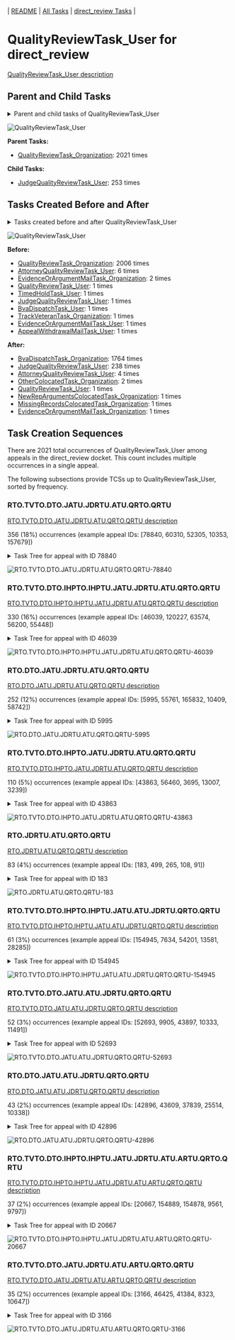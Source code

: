 <!-- DO NOT EDIT THIS FILE.  This file is autogenerated. -->
| [README](../README.md) | [All Tasks](../alltasks.md) | [direct_review Tasks](tasklist.md) |

# QualityReviewTask_User for direct_review

[QualityReviewTask_User description](../descr/QualityReviewTask_User.md)

## Parent and Child Tasks

<details><summary markdown='span'>Parent and child tasks of QualityReviewTask_User
</summary>

```
digraph G {
rankdir=LR;
node [shape=box]
"QualityReviewTask_User" -> "JudgeQualityReviewTask_User" [label=253]
"QualityReviewTask_Organization" -> "QualityReviewTask_User" [label=2021]
}
```
</details>

![QualityReviewTask_User](dot/QualityReviewTask_User-parentchild.dot.png)

**Parent Tasks:**

   * [QualityReviewTask_Organization](QualityReviewTask_Organization.md): 2021 times

**Child Tasks:**

   * [JudgeQualityReviewTask_User](JudgeQualityReviewTask_User.md): 253 times

## Tasks Created Before and After

<details><summary markdown='span'>Tasks created before and after QualityReviewTask_User</summary>

```
digraph G {
rankdir=LR;

"QualityReviewTask_User" -> "BvaDispatchTask_Organization" [label=1764]
"QualityReviewTask_User" -> "JudgeQualityReviewTask_User" [label=238]
"QualityReviewTask_User" -> "AttorneyQualityReviewTask_User" [label=4]
"QualityReviewTask_User" -> "OtherColocatedTask_Organization" [label=2]
"QualityReviewTask_User" -> "QualityReviewTask_User" [label=1]
"QualityReviewTask_User" -> "NewRepArgumentsColocatedTask_Organization" [label=1]
"QualityReviewTask_User" -> "MissingRecordsColocatedTask_Organization" [label=1]
"QualityReviewTask_User" -> "EvidenceOrArgumentMailTask_Organization" [label=1]
"QualityReviewTask_Organization" -> "QualityReviewTask_User" [label=2006]
"AttorneyQualityReviewTask_User" -> "QualityReviewTask_User" [label=6]
"EvidenceOrArgumentMailTask_Organization" -> "QualityReviewTask_User" [label=2]
"TrackVeteranTask_Organization" -> "QualityReviewTask_User" [label=1]
"TimedHoldTask_User" -> "QualityReviewTask_User" [label=1]
"QualityReviewTask_User" -> "QualityReviewTask_User" [label=1]
"JudgeQualityReviewTask_User" -> "QualityReviewTask_User" [label=1]
"EvidenceOrArgumentMailTask_User" -> "QualityReviewTask_User" [label=1]
"BvaDispatchTask_User" -> "QualityReviewTask_User" [label=1]
"AppealWithdrawalMailTask_User" -> "QualityReviewTask_User" [label=1]
}
```
</details>

![QualityReviewTask_User](dot/QualityReviewTask_User.dot.png)

**Before:**

   * [QualityReviewTask_Organization](QualityReviewTask_Organization.md): 2006 times
   * [AttorneyQualityReviewTask_User](AttorneyQualityReviewTask_User.md): 6 times
   * [EvidenceOrArgumentMailTask_Organization](EvidenceOrArgumentMailTask_Organization.md): 2 times
   * [QualityReviewTask_User](QualityReviewTask_User.md): 1 times
   * [TimedHoldTask_User](TimedHoldTask_User.md): 1 times
   * [JudgeQualityReviewTask_User](JudgeQualityReviewTask_User.md): 1 times
   * [BvaDispatchTask_User](BvaDispatchTask_User.md): 1 times
   * [TrackVeteranTask_Organization](TrackVeteranTask_Organization.md): 1 times
   * [EvidenceOrArgumentMailTask_User](EvidenceOrArgumentMailTask_User.md): 1 times
   * [AppealWithdrawalMailTask_User](AppealWithdrawalMailTask_User.md): 1 times

**After:**

   * [BvaDispatchTask_Organization](BvaDispatchTask_Organization.md): 1764 times
   * [JudgeQualityReviewTask_User](JudgeQualityReviewTask_User.md): 238 times
   * [AttorneyQualityReviewTask_User](AttorneyQualityReviewTask_User.md): 4 times
   * [OtherColocatedTask_Organization](OtherColocatedTask_Organization.md): 2 times
   * [QualityReviewTask_User](QualityReviewTask_User.md): 1 times
   * [NewRepArgumentsColocatedTask_Organization](NewRepArgumentsColocatedTask_Organization.md): 1 times
   * [MissingRecordsColocatedTask_Organization](MissingRecordsColocatedTask_Organization.md): 1 times
   * [EvidenceOrArgumentMailTask_Organization](EvidenceOrArgumentMailTask_Organization.md): 1 times

## Task Creation Sequences

There are 2021 total occurrences of QualityReviewTask_User among appeals in the direct_review docket.  This count includes multiple occurrences in a single appeal.

The following subsections provide TCSs up to QualityReviewTask_User, sorted by frequency.

### RTO.TVTO.DTO.JATU.JDRTU.ATU.QRTO.QRTU

[RTO.TVTO.DTO.JATU.JDRTU.ATU.QRTO.QRTU description](../descr/RTO.TVTO.DTO.JATU.JDRTU.ATU.QRTO.QRTU.md)

356 (18%) occurrences (example appeal IDs: [78840, 60310, 52305, 10353, 157679])

<details><summary markdown='span'>Task Tree for appeal with ID 78840</summary>

```
@startuml
skinparam {
  ObjectBorderColor #555
  ObjectBorderThickness 0
  ObjectFontStyle bold
  ObjectFontSize 14
  ObjectAttributeFontColor #333
  ObjectAttributeFontSize 12
}
  object 0.RootTask #8dd3c7 {
Organization
}
  object 1.TrackVeteranTask #bebada {
Organization
}
  object 2.DistributionTask #ffffb3 {
Organization
}
  object 3.JudgeAssignTask #ccebc5 {
User
}
  object 4.JudgeDecisionReviewTask #d9d9d9 {
User
}
  object 5.AttorneyTask #bc80bd {
User
}
  object 6.QualityReviewTask #fdb462 {
Organization
}
  object 7.QualityReviewTask #fdb462 {
User  <back:white>    </back>
}
  object 8.BvaDispatchTask #b3de69 {
Organization
}
  object 9.BvaDispatchTask #b3de69 {
User
}
0.RootTask -- 1.TrackVeteranTask
0.RootTask -- 2.DistributionTask
0.RootTask -- 3.JudgeAssignTask
0.RootTask -- 4.JudgeDecisionReviewTask
4.JudgeDecisionReviewTask -- 5.AttorneyTask
0.RootTask -- 6.QualityReviewTask
6.QualityReviewTask -- 7.QualityReviewTask
0.RootTask -- 8.BvaDispatchTask
8.BvaDispatchTask -- 9.BvaDispatchTask
@enduml
```
</details>

![RTO.TVTO.DTO.JATU.JDRTU.ATU.QRTO.QRTU-78840](uml/RTO.TVTO.DTO.JATU.JDRTU.ATU.QRTO.QRTU-78840.png)

### RTO.TVTO.DTO.IHPTO.IHPTU.JATU.JDRTU.ATU.QRTO.QRTU

[RTO.TVTO.DTO.IHPTO.IHPTU.JATU.JDRTU.ATU.QRTO.QRTU description](../descr/RTO.TVTO.DTO.IHPTO.IHPTU.JATU.JDRTU.ATU.QRTO.QRTU.md)

330 (16%) occurrences (example appeal IDs: [46039, 120227, 63574, 56200, 55448])

<details><summary markdown='span'>Task Tree for appeal with ID 46039</summary>

```
@startuml
skinparam {
  ObjectBorderColor #555
  ObjectBorderThickness 0
  ObjectFontStyle bold
  ObjectFontSize 14
  ObjectAttributeFontColor #333
  ObjectAttributeFontSize 12
}
  object 0.RootTask #8dd3c7 {
Organization
}
  object 1.TrackVeteranTask #bebada {
Organization
}
  object 2.DistributionTask #ffffb3 {
Organization
}
  object 3.InformalHearingPresentationTask #fdb462 {
Organization
}
  object 4.InformalHearingPresentationTask #fdb462 {
User
}
  object 5.InformalHearingPresentationTask #fdb462 {
User
}
  object 6.JudgeAssignTask #ccebc5 {
User
}
  object 7.JudgeDecisionReviewTask #d9d9d9 {
User
}
  object 8.AttorneyTask #bc80bd {
User
}
  object 9.QualityReviewTask #fdb462 {
Organization
}
  object 10.QualityReviewTask #fdb462 {
User  <back:white>    </back>
}
  object 11.BvaDispatchTask #b3de69 {
Organization
}
  object 12.BvaDispatchTask #b3de69 {
User
}
0.RootTask -- 1.TrackVeteranTask
0.RootTask -- 2.DistributionTask
2.DistributionTask -- 3.InformalHearingPresentationTask
3.InformalHearingPresentationTask -- 4.InformalHearingPresentationTask
3.InformalHearingPresentationTask -- 5.InformalHearingPresentationTask
0.RootTask -- 6.JudgeAssignTask
0.RootTask -- 7.JudgeDecisionReviewTask
7.JudgeDecisionReviewTask -- 8.AttorneyTask
0.RootTask -- 9.QualityReviewTask
9.QualityReviewTask -- 10.QualityReviewTask
0.RootTask -- 11.BvaDispatchTask
11.BvaDispatchTask -- 12.BvaDispatchTask
@enduml
```
</details>

![RTO.TVTO.DTO.IHPTO.IHPTU.JATU.JDRTU.ATU.QRTO.QRTU-46039](uml/RTO.TVTO.DTO.IHPTO.IHPTU.JATU.JDRTU.ATU.QRTO.QRTU-46039.png)

### RTO.DTO.JATU.JDRTU.ATU.QRTO.QRTU

[RTO.DTO.JATU.JDRTU.ATU.QRTO.QRTU description](../descr/RTO.DTO.JATU.JDRTU.ATU.QRTO.QRTU.md)

252 (12%) occurrences (example appeal IDs: [5995, 55761, 165832, 10409, 58742])

<details><summary markdown='span'>Task Tree for appeal with ID 5995</summary>

```
@startuml
skinparam {
  ObjectBorderColor #555
  ObjectBorderThickness 0
  ObjectFontStyle bold
  ObjectFontSize 14
  ObjectAttributeFontColor #333
  ObjectAttributeFontSize 12
}
  object 0.RootTask #8dd3c7 {
Organization
}
  object 1.DistributionTask #ffffb3 {
Organization
}
  object 2.JudgeAssignTask #ccebc5 {
User
}
  object 3.JudgeDecisionReviewTask #d9d9d9 {
User
}
  object 4.AttorneyTask #bc80bd {
User
}
  object 5.QualityReviewTask #fdb462 {
Organization
}
  object 6.QualityReviewTask #fdb462 {
User  <back:white>    </back>
}
  object 7.BvaDispatchTask #b3de69 {
Organization
}
  object 8.BvaDispatchTask #b3de69 {
User
}
0.RootTask -- 1.DistributionTask
0.RootTask -- 2.JudgeAssignTask
0.RootTask -- 3.JudgeDecisionReviewTask
3.JudgeDecisionReviewTask -- 4.AttorneyTask
0.RootTask -- 5.QualityReviewTask
5.QualityReviewTask -- 6.QualityReviewTask
0.RootTask -- 7.BvaDispatchTask
7.BvaDispatchTask -- 8.BvaDispatchTask
@enduml
```
</details>

![RTO.DTO.JATU.JDRTU.ATU.QRTO.QRTU-5995](uml/RTO.DTO.JATU.JDRTU.ATU.QRTO.QRTU-5995.png)

### RTO.TVTO.DTO.IHPTO.JATU.JDRTU.ATU.QRTO.QRTU

[RTO.TVTO.DTO.IHPTO.JATU.JDRTU.ATU.QRTO.QRTU description](../descr/RTO.TVTO.DTO.IHPTO.JATU.JDRTU.ATU.QRTO.QRTU.md)

110 (5%) occurrences (example appeal IDs: [43863, 56460, 3695, 13007, 3239])

<details><summary markdown='span'>Task Tree for appeal with ID 43863</summary>

```
@startuml
skinparam {
  ObjectBorderColor #555
  ObjectBorderThickness 0
  ObjectFontStyle bold
  ObjectFontSize 14
  ObjectAttributeFontColor #333
  ObjectAttributeFontSize 12
}
  object 0.RootTask #8dd3c7 {
Organization
}
  object 1.TrackVeteranTask #bebada {
Organization
}
  object 2.DistributionTask #ffffb3 {
Organization
}
  object 3.InformalHearingPresentationTask #fdb462 {
Organization
}
  object 4.JudgeAssignTask #ccebc5 {
User
}
  object 5.JudgeDecisionReviewTask #d9d9d9 {
User
}
  object 6.AttorneyTask #bc80bd {
User
}
  object 7.QualityReviewTask #fdb462 {
Organization
}
  object 8.QualityReviewTask #fdb462 {
User  <back:white>    </back>
}
  object 9.BvaDispatchTask #b3de69 {
Organization
}
  object 10.BvaDispatchTask #b3de69 {
User
}
0.RootTask -- 1.TrackVeteranTask
0.RootTask -- 2.DistributionTask
2.DistributionTask -- 3.InformalHearingPresentationTask
0.RootTask -- 4.JudgeAssignTask
0.RootTask -- 5.JudgeDecisionReviewTask
5.JudgeDecisionReviewTask -- 6.AttorneyTask
0.RootTask -- 7.QualityReviewTask
7.QualityReviewTask -- 8.QualityReviewTask
0.RootTask -- 9.BvaDispatchTask
9.BvaDispatchTask -- 10.BvaDispatchTask
@enduml
```
</details>

![RTO.TVTO.DTO.IHPTO.JATU.JDRTU.ATU.QRTO.QRTU-43863](uml/RTO.TVTO.DTO.IHPTO.JATU.JDRTU.ATU.QRTO.QRTU-43863.png)

### RTO.JDRTU.ATU.QRTO.QRTU

[RTO.JDRTU.ATU.QRTO.QRTU description](../descr/RTO.JDRTU.ATU.QRTO.QRTU.md)

83 (4%) occurrences (example appeal IDs: [183, 499, 265, 108, 91])

<details><summary markdown='span'>Task Tree for appeal with ID 183</summary>

```
@startuml
skinparam {
  ObjectBorderColor #555
  ObjectBorderThickness 0
  ObjectFontStyle bold
  ObjectFontSize 14
  ObjectAttributeFontColor #333
  ObjectAttributeFontSize 12
}
  object 0.RootTask #8dd3c7 {
Organization
}
  object 1.JudgeDecisionReviewTask #d9d9d9 {
User
}
  object 2.AttorneyTask #bc80bd {
User
}
  object 3.QualityReviewTask #fdb462 {
Organization
}
  object 4.QualityReviewTask #fdb462 {
User  <back:white>    </back>
}
  object 5.BvaDispatchTask #b3de69 {
Organization
}
  object 6.BvaDispatchTask #b3de69 {
User
}
0.RootTask -- 1.JudgeDecisionReviewTask
1.JudgeDecisionReviewTask -- 2.AttorneyTask
0.RootTask -- 3.QualityReviewTask
3.QualityReviewTask -- 4.QualityReviewTask
0.RootTask -- 5.BvaDispatchTask
5.BvaDispatchTask -- 6.BvaDispatchTask
@enduml
```
</details>

![RTO.JDRTU.ATU.QRTO.QRTU-183](uml/RTO.JDRTU.ATU.QRTO.QRTU-183.png)

### RTO.TVTO.DTO.IHPTO.IHPTU.JATU.ATU.JDRTU.QRTO.QRTU

[RTO.TVTO.DTO.IHPTO.IHPTU.JATU.ATU.JDRTU.QRTO.QRTU description](../descr/RTO.TVTO.DTO.IHPTO.IHPTU.JATU.ATU.JDRTU.QRTO.QRTU.md)

61 (3%) occurrences (example appeal IDs: [154945, 7634, 54201, 13581, 28285])

<details><summary markdown='span'>Task Tree for appeal with ID 154945</summary>

```
@startuml
skinparam {
  ObjectBorderColor #555
  ObjectBorderThickness 0
  ObjectFontStyle bold
  ObjectFontSize 14
  ObjectAttributeFontColor #333
  ObjectAttributeFontSize 12
}
  object 0.RootTask #8dd3c7 {
Organization
}
  object 1.TrackVeteranTask #bebada {
Organization
}
  object 2.DistributionTask #ffffb3 {
Organization
}
  object 3.InformalHearingPresentationTask #fdb462 {
Organization
}
  object 4.InformalHearingPresentationTask #fdb462 {
User
}
  object 5.JudgeAssignTask #ccebc5 {
User
}
  object 6.JudgeDecisionReviewTask #d9d9d9 {
User
}
  object 7.AttorneyTask #bc80bd {
User
}
  object 8.JudgeDecisionReviewTask #d9d9d9 {
User
}
  object 9.JudgeDecisionReviewTask #d9d9d9 {
User
}
  object 10.QualityReviewTask #fdb462 {
Organization
}
  object 11.QualityReviewTask #fdb462 {
User  <back:white>    </back>
}
  object 12.BvaDispatchTask #b3de69 {
Organization
}
  object 13.BvaDispatchTask #b3de69 {
User
}
0.RootTask -- 1.TrackVeteranTask
0.RootTask -- 2.DistributionTask
2.DistributionTask -- 3.InformalHearingPresentationTask
3.InformalHearingPresentationTask -- 4.InformalHearingPresentationTask
0.RootTask -- 5.JudgeAssignTask
0.RootTask -- 6.JudgeDecisionReviewTask
9.JudgeDecisionReviewTask -- 7.AttorneyTask
0.RootTask -- 8.JudgeDecisionReviewTask
0.RootTask -- 9.JudgeDecisionReviewTask
0.RootTask -- 10.QualityReviewTask
10.QualityReviewTask -- 11.QualityReviewTask
0.RootTask -- 12.BvaDispatchTask
12.BvaDispatchTask -- 13.BvaDispatchTask
@enduml
```
</details>

![RTO.TVTO.DTO.IHPTO.IHPTU.JATU.ATU.JDRTU.QRTO.QRTU-154945](uml/RTO.TVTO.DTO.IHPTO.IHPTU.JATU.ATU.JDRTU.QRTO.QRTU-154945.png)

### RTO.TVTO.DTO.JATU.ATU.JDRTU.QRTO.QRTU

[RTO.TVTO.DTO.JATU.ATU.JDRTU.QRTO.QRTU description](../descr/RTO.TVTO.DTO.JATU.ATU.JDRTU.QRTO.QRTU.md)

52 (3%) occurrences (example appeal IDs: [52693, 9905, 43897, 10333, 11491])

<details><summary markdown='span'>Task Tree for appeal with ID 52693</summary>

```
@startuml
skinparam {
  ObjectBorderColor #555
  ObjectBorderThickness 0
  ObjectFontStyle bold
  ObjectFontSize 14
  ObjectAttributeFontColor #333
  ObjectAttributeFontSize 12
}
  object 0.RootTask #8dd3c7 {
Organization
}
  object 1.TrackVeteranTask #bebada {
Organization
}
  object 2.DistributionTask #ffffb3 {
Organization
}
  object 3.JudgeAssignTask #ccebc5 {
User
}
  object 4.JudgeDecisionReviewTask #d9d9d9 {
User
}
  object 5.AttorneyTask #bc80bd {
User
}
  object 6.JudgeDecisionReviewTask #d9d9d9 {
User
}
  object 7.QualityReviewTask #fdb462 {
Organization
}
  object 8.QualityReviewTask #fdb462 {
User  <back:white>    </back>
}
  object 9.BvaDispatchTask #b3de69 {
Organization
}
  object 10.BvaDispatchTask #b3de69 {
User
}
0.RootTask -- 1.TrackVeteranTask
0.RootTask -- 2.DistributionTask
0.RootTask -- 3.JudgeAssignTask
0.RootTask -- 4.JudgeDecisionReviewTask
6.JudgeDecisionReviewTask -- 5.AttorneyTask
0.RootTask -- 6.JudgeDecisionReviewTask
0.RootTask -- 7.QualityReviewTask
7.QualityReviewTask -- 8.QualityReviewTask
0.RootTask -- 9.BvaDispatchTask
9.BvaDispatchTask -- 10.BvaDispatchTask
@enduml
```
</details>

![RTO.TVTO.DTO.JATU.ATU.JDRTU.QRTO.QRTU-52693](uml/RTO.TVTO.DTO.JATU.ATU.JDRTU.QRTO.QRTU-52693.png)

### RTO.DTO.JATU.ATU.JDRTU.QRTO.QRTU

[RTO.DTO.JATU.ATU.JDRTU.QRTO.QRTU description](../descr/RTO.DTO.JATU.ATU.JDRTU.QRTO.QRTU.md)

43 (2%) occurrences (example appeal IDs: [42896, 43609, 37839, 25514, 10338])

<details><summary markdown='span'>Task Tree for appeal with ID 42896</summary>

```
@startuml
skinparam {
  ObjectBorderColor #555
  ObjectBorderThickness 0
  ObjectFontStyle bold
  ObjectFontSize 14
  ObjectAttributeFontColor #333
  ObjectAttributeFontSize 12
}
  object 0.RootTask #8dd3c7 {
Organization
}
  object 1.DistributionTask #ffffb3 {
Organization
}
  object 2.JudgeAssignTask #ccebc5 {
User
}
  object 3.JudgeDecisionReviewTask #d9d9d9 {
User
}
  object 4.AttorneyTask #bc80bd {
User
}
  object 5.JudgeDecisionReviewTask #d9d9d9 {
User
}
  object 6.JudgeDecisionReviewTask #d9d9d9 {
User
}
  object 7.QualityReviewTask #fdb462 {
Organization
}
  object 8.QualityReviewTask #fdb462 {
User  <back:white>    </back>
}
  object 9.BvaDispatchTask #b3de69 {
Organization
}
  object 10.BvaDispatchTask #b3de69 {
User
}
0.RootTask -- 1.DistributionTask
0.RootTask -- 2.JudgeAssignTask
0.RootTask -- 3.JudgeDecisionReviewTask
6.JudgeDecisionReviewTask -- 4.AttorneyTask
0.RootTask -- 5.JudgeDecisionReviewTask
0.RootTask -- 6.JudgeDecisionReviewTask
0.RootTask -- 7.QualityReviewTask
7.QualityReviewTask -- 8.QualityReviewTask
0.RootTask -- 9.BvaDispatchTask
9.BvaDispatchTask -- 10.BvaDispatchTask
@enduml
```
</details>

![RTO.DTO.JATU.ATU.JDRTU.QRTO.QRTU-42896](uml/RTO.DTO.JATU.ATU.JDRTU.QRTO.QRTU-42896.png)

### RTO.TVTO.DTO.IHPTO.IHPTU.JATU.JDRTU.ATU.ARTU.QRTO.QRTU

[RTO.TVTO.DTO.IHPTO.IHPTU.JATU.JDRTU.ATU.ARTU.QRTO.QRTU description](../descr/RTO.TVTO.DTO.IHPTO.IHPTU.JATU.JDRTU.ATU.ARTU.QRTO.QRTU.md)

37 (2%) occurrences (example appeal IDs: [20667, 154889, 154878, 9561, 9797])

<details><summary markdown='span'>Task Tree for appeal with ID 20667</summary>

```
@startuml
skinparam {
  ObjectBorderColor #555
  ObjectBorderThickness 0
  ObjectFontStyle bold
  ObjectFontSize 14
  ObjectAttributeFontColor #333
  ObjectAttributeFontSize 12
}
  object 0.RootTask #8dd3c7 {
Organization
}
  object 1.TrackVeteranTask #bebada {
Organization
}
  object 2.DistributionTask #ffffb3 {
Organization
}
  object 3.InformalHearingPresentationTask #fdb462 {
Organization
}
  object 4.InformalHearingPresentationTask #fdb462 {
User
}
  object 5.JudgeAssignTask #ccebc5 {
User
}
  object 6.JudgeDecisionReviewTask #d9d9d9 {
User
}
  object 7.AttorneyTask #bc80bd {
User
}
  object 8.AttorneyRewriteTask #b3de69 {
User
}
  object 9.QualityReviewTask #fdb462 {
Organization
}
  object 10.QualityReviewTask #fdb462 {
User  <back:white>    </back>
}
  object 11.BvaDispatchTask #b3de69 {
Organization
}
  object 12.BvaDispatchTask #b3de69 {
User
}
0.RootTask -- 1.TrackVeteranTask
0.RootTask -- 2.DistributionTask
2.DistributionTask -- 3.InformalHearingPresentationTask
3.InformalHearingPresentationTask -- 4.InformalHearingPresentationTask
0.RootTask -- 5.JudgeAssignTask
0.RootTask -- 6.JudgeDecisionReviewTask
6.JudgeDecisionReviewTask -- 7.AttorneyTask
6.JudgeDecisionReviewTask -- 8.AttorneyRewriteTask
0.RootTask -- 9.QualityReviewTask
9.QualityReviewTask -- 10.QualityReviewTask
0.RootTask -- 11.BvaDispatchTask
11.BvaDispatchTask -- 12.BvaDispatchTask
@enduml
```
</details>

![RTO.TVTO.DTO.IHPTO.IHPTU.JATU.JDRTU.ATU.ARTU.QRTO.QRTU-20667](uml/RTO.TVTO.DTO.IHPTO.IHPTU.JATU.JDRTU.ATU.ARTU.QRTO.QRTU-20667.png)

### RTO.TVTO.DTO.JATU.JDRTU.ATU.ARTU.QRTO.QRTU

[RTO.TVTO.DTO.JATU.JDRTU.ATU.ARTU.QRTO.QRTU description](../descr/RTO.TVTO.DTO.JATU.JDRTU.ATU.ARTU.QRTO.QRTU.md)

35 (2%) occurrences (example appeal IDs: [3166, 46425, 41384, 8323, 10647])

<details><summary markdown='span'>Task Tree for appeal with ID 3166</summary>

```
@startuml
skinparam {
  ObjectBorderColor #555
  ObjectBorderThickness 0
  ObjectFontStyle bold
  ObjectFontSize 14
  ObjectAttributeFontColor #333
  ObjectAttributeFontSize 12
}
  object 0.RootTask #8dd3c7 {
Organization
}
  object 1.TrackVeteranTask #bebada {
Organization
}
  object 2.DistributionTask #ffffb3 {
Organization
}
  object 3.JudgeAssignTask #ccebc5 {
User
}
  object 4.JudgeDecisionReviewTask #d9d9d9 {
User
}
  object 5.AttorneyTask #bc80bd {
User
}
  object 6.AttorneyRewriteTask #b3de69 {
User
}
  object 7.QualityReviewTask #fdb462 {
Organization
}
  object 8.QualityReviewTask #fdb462 {
User  <back:white>    </back>
}
  object 9.BvaDispatchTask #b3de69 {
Organization
}
  object 10.BvaDispatchTask #b3de69 {
User
}
  object 11.BvaDispatchTask #b3de69 {
User
}
0.RootTask -- 1.TrackVeteranTask
0.RootTask -- 2.DistributionTask
0.RootTask -- 3.JudgeAssignTask
0.RootTask -- 4.JudgeDecisionReviewTask
4.JudgeDecisionReviewTask -- 5.AttorneyTask
4.JudgeDecisionReviewTask -- 6.AttorneyRewriteTask
0.RootTask -- 7.QualityReviewTask
7.QualityReviewTask -- 8.QualityReviewTask
0.RootTask -- 9.BvaDispatchTask
9.BvaDispatchTask -- 10.BvaDispatchTask
9.BvaDispatchTask -- 11.BvaDispatchTask
@enduml
```
</details>

![RTO.TVTO.DTO.JATU.JDRTU.ATU.ARTU.QRTO.QRTU-3166](uml/RTO.TVTO.DTO.JATU.JDRTU.ATU.ARTU.QRTO.QRTU-3166.png)

